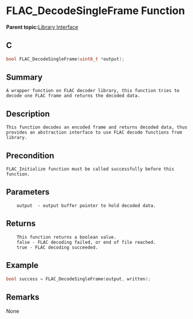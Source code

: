 # FLAC\_DecodeSingleFrame Function

**Parent topic:**[Library Interface](GUID-A358CF75-0F77-44EC-95C9-91C543882BA8.md)

## C

```c
bool FLAC_DecodeSingleFrame(uint8_t *output);
```

## Summary

```
A wrapper function on FLAC decoder library, this function tries to decode one FLAC frame and returns the decoded data.
```

## Description

```
This function decodes an encoded frame and returns decoded data, thus provides an abstraction interface to use FLAC decode functions from library.
```

## Precondition

```
FLAC_Initialize function must be called successfully before this function.
```

## Parameters

```
    output  - output buffer pointer to hold decoded data.
```

## Returns

```
    This function returns a boolean value.
    false - FLAC decoding failed, or end of file reached.
    true - FLAC decoding succeeded.
```

## Example

```c
bool success = FLAC_DecodeSingleFrame(output, written);
```

## Remarks

None

